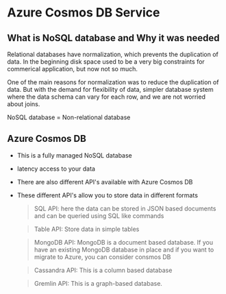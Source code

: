 # Azure Cosmos DB Service

## What is NoSQL database and Why it was needed

Relational databases have normalization, which prevents the duplication of data. In the beginning disk space used to be a very big constraints for commerical application, but now not so much.

One of the main reasons for normalization was to reduce the duplication of data.
But with the demand for flexibility of data, simpler database system where the data schema can vary for each row, and we are not worried about joins.

NoSQL database = Non-relational database

## Azure Cosmos DB

- This is a fully managed NoSQL database
- latency access to your data
- There are also different API's available with Azure Cosmos DB
- These different API's allow you to store data in different formats

  > SQL API: here the data can be stored in JSON based documents and can be queried using SQL like commands

  > Table API: Store data in simple tables

  > MongoDB API: MongoDB is a document based database. If you have an existing MongoDB database in place and if you want to migrate to Azure, you can consider consmos DB

  > Cassandra API: This is a column based database

  > Gremlin API: This is a graph-based database.
